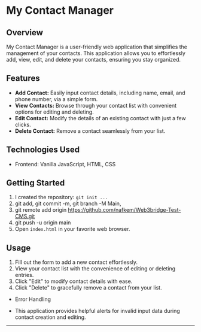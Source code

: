 # My Contact Manager

## Overview

My Contact Manager is a user-friendly web application that simplifies the management of your contacts. This application allows you to effortlessly add, view, edit, and delete your contacts, ensuring you stay organized.

## Features

- **Add Contact:** Easily input contact details, including name, email, and phone number, via a simple form.
- **View Contacts:** Browse through your contact list with convenient options for editing and deleting.
- **Edit Contact:** Modify the details of an existing contact with just a few clicks.
- **Delete Contact:** Remove a contact seamlessly from your list.

## Technologies Used

- Frontend: Vanilla JavaScript, HTML, CSS


## Getting Started

1. I created the repository: `git init ...`
2. git add, git commit -m, git branch -M Main,
3. git remote add origin https://github.com/nafkem/Web3bridge-Test-CMS.git
4. git push -u origin main
5. Open `index.html` in your favorite web browser.

## Usage

1. Fill out the form to add a new contact effortlessly.
2. View your contact list with the convenience of editing or deleting entries.
3. Click "Edit" to modify contact details with ease.
4. Click "Delete" to gracefully remove a contact from your list.

- Error Handling

- This application provides helpful alerts for invalid input data during contact creation and editing.

---
